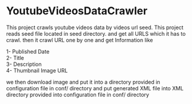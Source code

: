 # YoutubeVideosDataCrawler
This project crawls youtube videos data by videos url seed.
This project reads seed file located in seed directory. and get all URLS which it has to crawl.
then it crawl URL one by one and get Information like

1- Published Date  
2- Title  
3- Description  
4- Thumbnail Image URL  

we then download image and put it into a directory provided in configuration file in conf/ directory
and put generated XML file into XML directory provided into configuration file in conf/ directory
